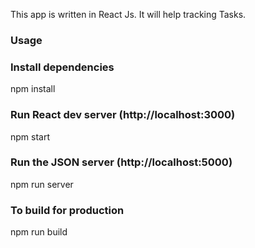 This app is written in React Js. It will help tracking Tasks.

### Usage
### Install dependencies

npm install

### Run React dev server (http://localhost:3000)

npm start

### Run the JSON server (http://localhost:5000)

npm run server

### To build for production

npm run build
